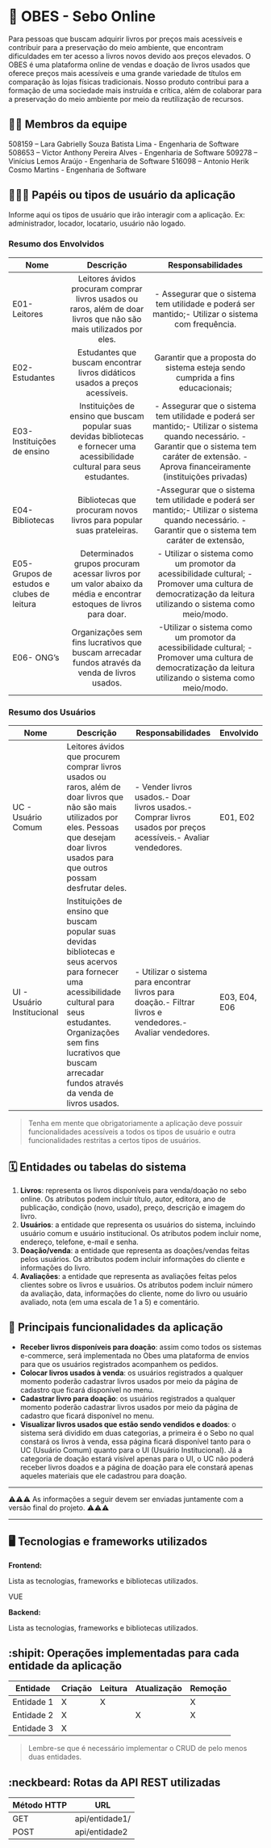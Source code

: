 # :checkered_flag: OBES - Sebo Online

Para pessoas que buscam adquirir livros por preços mais acessíveis e contribuir para a preservação do meio ambiente, que encontram dificuldades em ter acesso a livros novos devido aos preços elevados.
O OBES é uma plataforma online de vendas e doação de livros usados que oferece preços mais acessíveis e uma grande variedade de títulos em comparação às lojas físicas tradicionais.
Nosso produto contribui para a formação de uma sociedade mais instruída e crítica, além de colaborar para a preservação do meio ambiente por meio da reutilização de recursos.

## :technologist: Membros da equipe

508159 – Lara Gabrielly Souza Batista Lima - Engenharia de Software
508653 – Victor Anthony Pereira Alves - Engenharia de Software
509278 – Vinícius Lemos Araújo - Engenharia de Software
516098 – Antonio Herik Cosmo Martins - Engenharia de Software

## :people_holding_hands: Papéis ou tipos de usuário da aplicação

Informe aqui os tipos de usuário que irão interagir com a aplicação. Ex: administrador, locador, locatario, usuário não logado.

### Resumo dos Envolvidos

| Nome                                       |                                                            Descrição                                                            |                                                                                            Responsabilidades                                                                                            |
| ------------------------------------------ | :-----------------------------------------------------------------------------------------------------------------------------: | :-----------------------------------------------------------------------------------------------------------------------------------------------------------------------------------------------------: |
| E01- Leitores                              |       Leitores ávidos procuram comprar livros usados ou raros, além de doar livros que não são mais utilizados por eles.        |                                                    - Assegurar que o sistema tem utilidade e poderá ser mantido;- Utilizar o sistema com frequência.                                                    |
| E02- Estudantes                            |                          Estudantes que buscam encontrar livros didáticos usados a preços acessíveis.                           |                                                              Garantir que a proposta do sistema esteja sendo cumprida a fins educacionais;                                                              |
| E03- Instituições de ensino                | Instituições de ensino que buscam popular suas devidas bibliotecas e fornecer uma acessibilidade cultural para seus estudantes. | - Assegurar que o sistema tem utilidade e poderá ser mantido;- Utilizar o sistema quando necessário. - Garantir que o sistema tem caráter de extensão. - Aprova financeiramente (instituições privadas) |
| E04- Bibliotecas                           |                              Bibliotecas que procuram novos livros para popular suas prateleiras.                               |                          -Assegurar que o sistema tem utilidade e poderá ser mantido;- Utilizar o sistema quando necessário. - Garantir que o sistema tem caráter de extensão,                          |
| E05- Grupos de estudos e clubes de leitura |       Determinados grupos procuram acessar livros por um valor abaixo da média e encontrar estoques de livros para doar.        |                       - Utilizar o sistema como um promotor da acessibilidade cultural; - Promover uma cultura de democratização da leitura utilizando o sistema como meio/modo.                        |
| E06- ONG’s                                 |                 Organizações sem fins lucrativos que buscam arrecadar fundos através da venda de livros usados.                 |                        -Utilizar o sistema como um promotor da acessibilidade cultural; -Promover uma cultura de democratização da leitura utilizando o sistema como meio/modo.                         |

### Resumo dos Usuários

| Nome                       | Descrição                                                                                                                                                                                                                                         | Responsabilidades                                                                                               | Envolvido     |
| -------------------------- | ------------------------------------------------------------------------------------------------------------------------------------------------------------------------------------------------------------------------------------------------- | --------------------------------------------------------------------------------------------------------------- | ------------- |
| UC - Usuário Comum         | Leitores ávidos que procurem comprar livros usados ou raros, além de doar livros que não são mais utilizados por eles. Pessoas que desejam doar livros usados para que outros possam desfrutar deles.                                             | - Vender livros usados.- Doar livros usados.- Comprar livros usados por preços acessíveis.- Avaliar vendedores. | E01, E02      |
| UI - Usuário Institucional | Instituições de ensino que buscam popular suas devidas bibliotecas e seus acervos para fornecer uma acessibilidade cultural para seus estudantes. Organizações sem fins lucrativos que buscam arrecadar fundos através da venda de livros usados. | - Utilizar o sistema para encontrar livros para doação.- Filtrar livros e vendedores.- Avaliar vendedores.      | E03, E04, E06 |

> Tenha em mente que obrigatoriamente a aplicação deve possuir funcionalidades acessíveis a todos os tipos de usuário e outra funcionalidades restritas a certos tipos de usuários.

## :spiral_calendar: Entidades ou tabelas do sistema

1. **Livros**: representa os livros disponíveis para venda/doação no sebo online. Os atributos podem incluir título, autor, editora, ano de publicação, condição (novo, usado), preço, descrição e imagem do livro.
2. **Usuários**: a entidade que representa os usuários do sistema, incluindo usuário comum e usuário institucional. Os atributos podem incluir nome, endereço, telefone, e-mail e senha.
3. **Doação/venda**: a entidade que representa as doações/vendas feitas pelos usuários. Os atributos podem incluir informações do cliente e informações do livro.
4. **Avaliações**: a entidade que representa as avaliações feitas pelos clientes sobre os livros e usuários. Os atributos podem incluir número da avaliação, data, informações do cliente, nome do livro ou usuário avaliado, nota (em uma escala de 1 a 5) e comentário.

## :triangular_flag_on_post: Principais funcionalidades da aplicação

- **Receber livros disponíveis para doação**: assim como todos os sistemas e-commerce, será implementada no Obes uma plataforma de envios para que os usuários registrados acompanhem os pedidos.
- **Colocar livros usados à venda**: os usuários registrados a qualquer momento poderão cadastrar livros usados por meio da página de cadastro que ficará disponível no menu.
- **Cadastrar livro para doação**: os usuários registrados a qualquer momento poderão cadastrar livros usados por meio da página de cadastro que ficará disponível no menu.
- **Visualizar livros usados que estão sendo vendidos e doados**: o sistema será dividido em duas categorias, a primeira é o Sebo no qual constará os livros à venda, essa página ficará disponível tanto para o UC (Usuário Comum) quanto para o UI (Usuário Institucional). Já a categoria de doação estará visível apenas para o UI, o UC não poderá receber livros doados e a página de doação para ele constará apenas aqueles materiais que ele cadastrou para doação.

---

:warning::warning::warning: As informações a seguir devem ser enviadas juntamente com a versão final do projeto. :warning::warning::warning:

---

## :desktop_computer: Tecnologias e frameworks utilizados

**Frontend:**

Lista as tecnologias, frameworks e bibliotecas utilizados.

VUE

**Backend:**

Lista as tecnologias, frameworks e bibliotecas utilizados.

## :shipit: Operações implementadas para cada entidade da aplicação

| Entidade   | Criação | Leitura | Atualização | Remoção |
| ---------- | ------- | ------- | ----------- | ------- |
| Entidade 1 | X       | X       |             | X       |
| Entidade 2 | X       |         | X           | X       |
| Entidade 3 | X       |         |             |         |

> Lembre-se que é necessário implementar o CRUD de pelo menos duas entidades.

## :neckbeard: Rotas da API REST utilizadas

| Método HTTP | URL            |
| ----------- | -------------- |
| GET         | api/entidade1/ |
| POST        | api/entidade2  |
